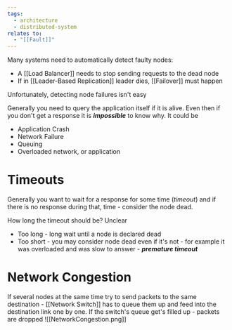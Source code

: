 ```yaml
---
tags:
  - architecture
  - distributed-system
relates to:
  - "[[Fault]]"
---
```

Many systems need to automatically detect faulty nodes:
- A [[Load Balancer]] needs to stop sending requests to the dead node
- If in [[Leader-Based Replication]] leader dies, [[Failover]] must happen

Unfortunately, detecting node failures isn't easy

Generally you need to query the application itself if it is alive. Even then if you don't get a response it is ***impossible*** to know why. It could be
- Application Crash
- Network Failure
- Queuing 
- Overloaded network, or application

# Timeouts
Generally you want to wait for a response for some time (*timeout*) and if there is no response during that, time - consider the node dead.

How long the timeout should be? Unclear
- Too long - long wait until a node is declared dead
- Too short - you may consider node dead even if it's not - for example it was overloaded and was slow to answer - ***premature timeout***

# Network Congestion
If several nodes at the same time try to send packets to the same destination - [[Network Switch]] has to queue them up and feed into the destination link one by one. If the switch's queue get's filled up - packets are dropped
![[NetworkCongestion.png]]